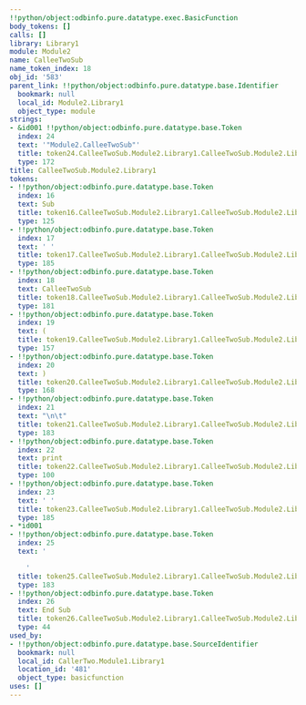 ```yaml
---
!!python/object:odbinfo.pure.datatype.exec.BasicFunction
body_tokens: []
calls: []
library: Library1
module: Module2
name: CalleeTwoSub
name_token_index: 18
obj_id: '583'
parent_link: !!python/object:odbinfo.pure.datatype.base.Identifier
  bookmark: null
  local_id: Module2.Library1
  object_type: module
strings:
- &id001 !!python/object:odbinfo.pure.datatype.base.Token
  index: 24
  text: '"Module2.CalleeTwoSub"'
  title: token24.CalleeTwoSub.Module2.Library1.CalleeTwoSub.Module2.Library1
  type: 172
title: CalleeTwoSub.Module2.Library1
tokens:
- !!python/object:odbinfo.pure.datatype.base.Token
  index: 16
  text: Sub
  title: token16.CalleeTwoSub.Module2.Library1.CalleeTwoSub.Module2.Library1
  type: 125
- !!python/object:odbinfo.pure.datatype.base.Token
  index: 17
  text: ' '
  title: token17.CalleeTwoSub.Module2.Library1.CalleeTwoSub.Module2.Library1
  type: 185
- !!python/object:odbinfo.pure.datatype.base.Token
  index: 18
  text: CalleeTwoSub
  title: token18.CalleeTwoSub.Module2.Library1.CalleeTwoSub.Module2.Library1
  type: 181
- !!python/object:odbinfo.pure.datatype.base.Token
  index: 19
  text: (
  title: token19.CalleeTwoSub.Module2.Library1.CalleeTwoSub.Module2.Library1
  type: 157
- !!python/object:odbinfo.pure.datatype.base.Token
  index: 20
  text: )
  title: token20.CalleeTwoSub.Module2.Library1.CalleeTwoSub.Module2.Library1
  type: 168
- !!python/object:odbinfo.pure.datatype.base.Token
  index: 21
  text: "\n\t"
  title: token21.CalleeTwoSub.Module2.Library1.CalleeTwoSub.Module2.Library1
  type: 183
- !!python/object:odbinfo.pure.datatype.base.Token
  index: 22
  text: print
  title: token22.CalleeTwoSub.Module2.Library1.CalleeTwoSub.Module2.Library1
  type: 100
- !!python/object:odbinfo.pure.datatype.base.Token
  index: 23
  text: ' '
  title: token23.CalleeTwoSub.Module2.Library1.CalleeTwoSub.Module2.Library1
  type: 185
- *id001
- !!python/object:odbinfo.pure.datatype.base.Token
  index: 25
  text: '

    '
  title: token25.CalleeTwoSub.Module2.Library1.CalleeTwoSub.Module2.Library1
  type: 183
- !!python/object:odbinfo.pure.datatype.base.Token
  index: 26
  text: End Sub
  title: token26.CalleeTwoSub.Module2.Library1.CalleeTwoSub.Module2.Library1
  type: 44
used_by:
- !!python/object:odbinfo.pure.datatype.base.SourceIdentifier
  bookmark: null
  local_id: CallerTwo.Module1.Library1
  location_id: '481'
  object_type: basicfunction
uses: []
---
```

